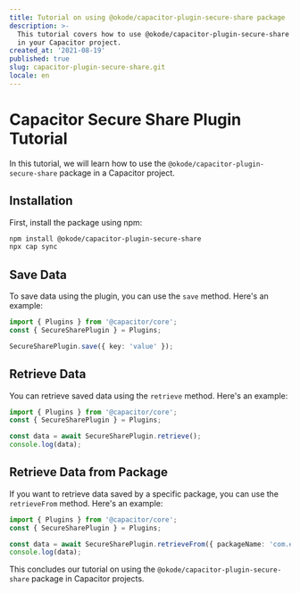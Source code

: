 ```yaml
---
title: Tutorial on using @okode/capacitor-plugin-secure-share package
description: >-
  This tutorial covers how to use @okode/capacitor-plugin-secure-share package
  in your Capacitor project.
created_at: '2021-08-19'
published: true
slug: capacitor-plugin-secure-share.git
locale: en
---
```


# Capacitor Secure Share Plugin Tutorial

In this tutorial, we will learn how to use the `@okode/capacitor-plugin-secure-share` package in a Capacitor project.

## Installation

First, install the package using npm:

```bash
npm install @okode/capacitor-plugin-secure-share
npx cap sync
```

## Save Data

To save data using the plugin, you can use the `save` method. Here's an example:

```typescript
import { Plugins } from '@capacitor/core';
const { SecureSharePlugin } = Plugins;

SecureSharePlugin.save({ key: 'value' });
```

## Retrieve Data

You can retrieve saved data using the `retrieve` method. Here's an example:

```typescript
import { Plugins } from '@capacitor/core';
const { SecureSharePlugin } = Plugins;

const data = await SecureSharePlugin.retrieve();
console.log(data);
```

## Retrieve Data from Package

If you want to retrieve data saved by a specific package, you can use the `retrieveFrom` method. Here's an example:

```typescript
import { Plugins } from '@capacitor/core';
const { SecureSharePlugin } = Plugins;

const data = await SecureSharePlugin.retrieveFrom({ packageName: 'com.example.package' });
console.log(data);
```

This concludes our tutorial on using the `@okode/capacitor-plugin-secure-share` package in Capacitor projects.
```
